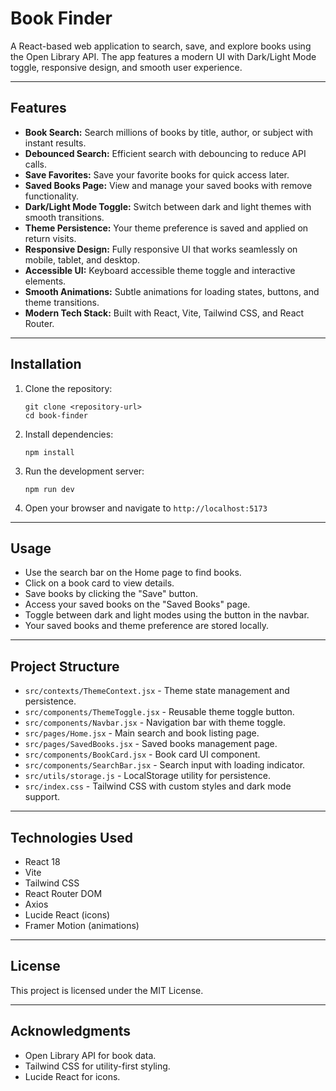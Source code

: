 # Book Finder

A React-based web application to search, save, and explore books using the Open Library API. The app features a modern UI with Dark/Light Mode toggle, responsive design, and smooth user experience.

---

## Features

- **Book Search:** Search millions of books by title, author, or subject with instant results.
- **Debounced Search:** Efficient search with debouncing to reduce API calls.
- **Save Favorites:** Save your favorite books for quick access later.
- **Saved Books Page:** View and manage your saved books with remove functionality.
- **Dark/Light Mode Toggle:** Switch between dark and light themes with smooth transitions.
- **Theme Persistence:** Your theme preference is saved and applied on return visits.
- **Responsive Design:** Fully responsive UI that works seamlessly on mobile, tablet, and desktop.
- **Accessible UI:** Keyboard accessible theme toggle and interactive elements.
- **Smooth Animations:** Subtle animations for loading states, buttons, and theme transitions.
- **Modern Tech Stack:** Built with React, Vite, Tailwind CSS, and React Router.

---

## Installation

1. Clone the repository:
   ```
   git clone <repository-url>
   cd book-finder
   ```

2. Install dependencies:
   ```
   npm install
   ```

3. Run the development server:
   ```
   npm run dev
   ```

4. Open your browser and navigate to `http://localhost:5173`

---

## Usage

- Use the search bar on the Home page to find books.
- Click on a book card to view details.
- Save books by clicking the "Save" button.
- Access your saved books on the "Saved Books" page.
- Toggle between dark and light modes using the button in the navbar.
- Your saved books and theme preference are stored locally.

---

## Project Structure

- `src/contexts/ThemeContext.jsx` - Theme state management and persistence.
- `src/components/ThemeToggle.jsx` - Reusable theme toggle button.
- `src/components/Navbar.jsx` - Navigation bar with theme toggle.
- `src/pages/Home.jsx` - Main search and book listing page.
- `src/pages/SavedBooks.jsx` - Saved books management page.
- `src/components/BookCard.jsx` - Book card UI component.
- `src/components/SearchBar.jsx` - Search input with loading indicator.
- `src/utils/storage.js` - LocalStorage utility for persistence.
- `src/index.css` - Tailwind CSS with custom styles and dark mode support.

---

## Technologies Used

- React 18
- Vite
- Tailwind CSS
- React Router DOM
- Axios
- Lucide React (icons)
- Framer Motion (animations)

---

## License

This project is licensed under the MIT License.

---

## Acknowledgments

- Open Library API for book data.
- Tailwind CSS for utility-first styling.
- Lucide React for icons.
